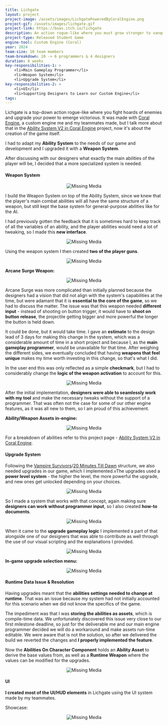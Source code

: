 ```yaml
---
title: Lichgate
layout: project
project-image: /assets/images/LichgatePoweredByCoralEngine.png
project-gif: /assets/images/lichgate.gif
project-link: https://buas.itch.io/lichgate
description: An action rogue-like where you must grow stronger to vanquish the undead.
project-type: Released Student Game
engine-tool: Custom Engine (Coral)
year: 2024
team-size: 10 team members
team-breakdown: 10 -> 6 programmers & 4 designers
duration: 8 weeks
key-responsibilities-1: >
    <li>Main Gameplay Programmer</li>
    <li>Weapon System</li>
    <li>Upgrade System</li>
key-responsibilities-2: >
    <li>UI</li>
    <li>Supporting Designers to Learn our Custom Engine</li>
tags:
---
```


<!--<div class="has-text-centered">
    <iframe width="560" height="315" src="https://www.youtube.com/embed/QzNdgcYAYl4?si=wdbvH2UHfL4PfGgw" title="YouTube video player" frameborder="0" allow="accelerometer; autoplay; clipboard-write; encrypted-media; gyroscope; picture-in-picture; web-share" referrerpolicy="strict-origin-when-cross-origin" allowfullscreen=""></iframe>
</div>
-->

Lichgate is a top-down action rogue-like where you fight hoards of enemies and upgrade your power to emerge victorious. It was made with [Coral Engine](https://github.com/GuusKemperman/CoralEngine), a custom engine me and my teammates made, but I talk more about that in the [Ability System V2 in Coral Engine](../projects/AbilitySystemV2CoralEngine) project, now it's about the creation of the game itself.

I had to adapt my **Ability System** to the needs of our game and development and I upgraded it with a **Weapon System**.

After discussing with our designers what exactly the main abilities of the player will be, I decided that a more specialized system is needed. 

#### Weapon System

<p style="text-align: center;">
    <img src="/assets/Lichgate/LichgateAbilitySystem.gif" alt="Missing Media">
</p>

I build the Weapon System on top of the Ability System, since we knew that the player's main combat abilities will all have the same structure of a weapon, but still kept the base system for general-purpose abilities like for the AI.

I had previously gotten the feedback that it is sometimes hard to keep track of all the variables of an ability, and the player abilities would need a lot of tweaking, so I made this **new interface**.

<p style="text-align: center;">
    <img src="/assets/Lichgate/WeaponEditor.png" alt="Missing Media">
</p>

Using the weapon system I then created **two of the player guns**.

<p style="text-align: center;">
    <img src="/assets/Lichgate/WeaponDescriptions.png" alt="Missing Media">
</p>

**Arcane Surge Weapon:**

<p style="text-align: center;">
    <img src="/assets/Lichgate/ArcaneSurge.gif" alt="Missing Media">
</p>

Arcane Surge was more complicated than initially planned because the designers had a vision that did not align with the system's capabilities at the time, but were adamant that it is **essential to the core of the game**, so we had to discuss the matter. The issue was that this weapon needed **different input** - instead of shooting on button trigger, it would have to **shoot on button release**, the projectile getting bigger and more powerful the longer the button is held down.

It could be done, but it would take time. I gave an **estimate** to the design lead of 3 days for making this change in the system, which was a considerable amount of time in a short project and because I, as the **main gameplay programmer**, would be unavailable for that time. After weighing the different sides, we eventually concluded that having **weapons that feel unique** makes my time worth investing in this change, so that's what I did.

In the user end this was only reflected as a simple **checkmark**, but I had to considerably change the **logic of the weapon activation** to account for this.

<p style="text-align: center;">
    <img src="/assets/Lichgate/Checkmark.png" alt="Missing Media">
</p>

After the initial implementation, **designers were able to seamlessly work with my tool** and make the necessary tweaks without the support of a programmer. That was often not the case for some of our other engine features, as it was all new to them, so I am proud of this achievement. 

**Ability/Weapon Assets in-engine:**

<p style="text-align: center;">
    <img src="/assets/Lichgate/AbilityAssets.png" alt="Missing Media">
</p>

For a breakdown of abilities refer to this project page - [Ability System V2 in Coral Engine](../projects/AbilitySystemV2CoralEngine).

#### Upgrade System

Following the <a href="https://youtu.be/rJIwqo12_dk?si=efPG4NIHhAW-Vdq8" target="_blank">Vampire Survivors</a>/<a href="https://store.steampowered.com/app/1966900/20_Minutes_Till_Dawn/" target="_blank">20 Minutes Till Dawn</a> structure, we also needed upgrades in our game, which I implemented.vThe upgrades used a **power level system** - the higher the level, the more powerful the upgrade, and new ones get unlocked depending on your choices.

<p style="text-align: center;">
    <img src="/assets/Lichgate/UpgradeLevels.png" alt="Missing Media">
</p>

So I made a system that works with that concept, again making sure **designers can work without programmer input**, so I also created **how-to documents**.

<p style="text-align: center;">
    <img src="/assets/Lichgate/UpgradeEditor.png" alt="Missing Media">
</p>

When it came to the **upgrade gameplay logic** I implemented a part of that alongside one of our designers that was able to contribute as well through the use of our visual scripting and the explanations I provided.

<p style="text-align: center;">
    <img src="/assets/Lichgate/UpgradeScript.png" alt="Missing Media">
</p>

**In-game upgrade selection menu:**

<p style="text-align: center;">
    <img src="/assets/Lichgate/UpgradeUI.png" alt="Missing Media">
</p>

#### Runtime Data Issue & Resolution

Having upgrades meant that the **abilities settings needed to change at runtime**. That was an issue because my system had not initially accounted for this scenario when we did not know the specifics of the game.

The impediment was that I was **storing the abilities as assets**, which is compile-time data. We unfortunately discovered this issue very close to our first milestone deadline, so just for the deliverable me and our main engine programmer decided we will do a workaround and make assets run-time editable. We were aware that is not the solution, so after we delivered the build we reverted the changes and **I properly implemented the feature**.

Now the **Abilities On Character Component** holds an **Ability Asset** to derive the base values from, as well as a **Runtime Weapon** where the values can be modified for the upgrades.

<p style="text-align: center;">
    <img src="/assets/Lichgate/AbilitiesOnCharacterComponent.png" alt="Missing Media">
</p>

#### UI

**I created most of the UI/HUD elements** in Lichgate using the UI system made by my teammates.

Showcase:

<p style="text-align: center;">
    <img src="/assets/Lichgate/UIShowcase.gif" alt="Missing Media">
</p>

